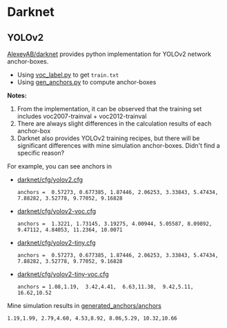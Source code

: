 # Darknet

## YOLOv2

[AlexeyAB/darknet](https://github.com/AlexeyAB/darknet/tree/master) provides python implementation for YOLOv2 network
anchor-boxes.

* Using [voc_label.py](scripts/voc_label.py) to get `train.txt`
* Using [gen_anchors.py](scripts/gen_anchors.py) to compute anchor-boxes

**Notes:**

1. From the implementation, it can be observed that the training set includes voc2007-trainval + voc2012-trainval
2. There are always slight differences in the calculation results of each anchor-box
3. Darknet also provides YOLOv2 training recipes, but there will be significant differences with mine simulation
   anchor-boxes. Didn't find a specific reason?

For example, you can see anchors in

* [darknet/cfg/yolov2.cfg](https://github.com/AlexeyAB/darknet/blob/ed59050950b5a890a2a1d1c69547250c436a5968/cfg/yolov2.cfg#L242)

   ```
   anchors =  0.57273, 0.677385, 1.87446, 2.06253, 3.33843, 5.47434, 7.88282, 3.52778, 9.77052, 9.16828
   ```

* [darknet/cfg/yolov2-voc.cfg](https://github.com/AlexeyAB/darknet/blob/ed59050950b5a890a2a1d1c69547250c436a5968/cfg/yolov2-voc.cfg#L242)

   ```
   anchors =  1.3221, 1.73145, 3.19275, 4.00944, 5.05587, 8.09892, 9.47112, 4.84053, 11.2364, 10.0071
   ```

* [darknet/cfg/yolov2-tiny.cfg](https://github.com/AlexeyAB/darknet/blob/ed59050950b5a890a2a1d1c69547250c436a5968/cfg/yolov2-tiny.cfg#L123)

   ```
   anchors =  0.57273, 0.677385, 1.87446, 2.06253, 3.33843, 5.47434, 7.88282, 3.52778, 9.77052, 9.16828
   ```

* [darknet/cfg/yolov2-tiny-voc.cfg](https://github.com/AlexeyAB/darknet/blob/ed59050950b5a890a2a1d1c69547250c436a5968/cfg/yolov2-tiny-voc.cfg#L122)

  ```
  anchors = 1.08,1.19,  3.42,4.41,  6.63,11.38,  9.42,5.11,  16.62,10.52
  ```

Mine simulation results in [generated_anchors/anchors](generated_anchors/anchors)

```text
1.19,1.99, 2.79,4.60, 4.53,8.92, 8.06,5.29, 10.32,10.66
```